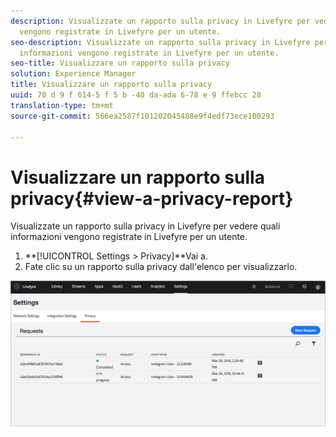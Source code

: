 ```yaml
---
description: Visualizzate un rapporto sulla privacy in Livefyre per vedere quali informazioni
  vengono registrate in Livefyre per un utente.
seo-description: Visualizzate un rapporto sulla privacy in Livefyre per vedere quali
  informazioni vengono registrate in Livefyre per un utente.
seo-title: Visualizzare un rapporto sulla privacy
solution: Experience Manager
title: Visualizzare un rapporto sulla privacy
uuid: 70 d 9 f 614-5 f 5 b -40 da-ada 6-78 e 9 ffebcc 28
translation-type: tm+mt
source-git-commit: 566ea2587f101202045488e9f4edf73ece100293

---
```



# Visualizzare un rapporto sulla privacy{#view-a-privacy-report}

Visualizzate un rapporto sulla privacy in Livefyre per vedere quali informazioni vengono registrate in Livefyre per un utente.

1. **[!UICONTROL Settings > Privacy]**Vai a.
1. Fate clic su un rapporto sulla privacy dall'elenco per visualizzarlo.

![](assets/privacypage5.png)

